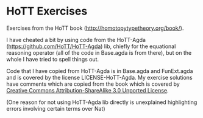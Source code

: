 HoTT Exercises
==============

Exercises from the HoTT book (http://homotopytypetheory.org/book/).

I have cheated a bit by using code from the HoTT-Agda (https://github.com/HoTT/HoTT-Agda) lib, chiefly
for the equational reasoning operator (all of the code in Base.agda is from there), but on the
whole I have tried to spell things out.

Code that I have copied from HoTT-Agda is in Base.agda and FunExt.agda and is covered by the license LICENSE-HoTT-Agda.  My exercise solutions have comments which are copied from the book which is covered by [Creative Commons Attribution-ShareAlike 3.0 Unported License](http://creativecommons.org/licenses/by-sa/3.0/).

(One reason for not using HoTT-Agda lib directly is unexplained highlighting errors
involving certain terms over Nat)
